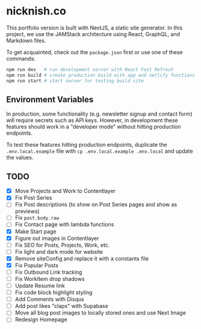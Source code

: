 # nicknish.co

This portfolio version is built with NextJS, a static site generator. In this project, we use the
JAMStack architecture using React, GraphQL, and Markdown files.

To get acquainted, check out the `package.json` first or use one of these commands:

```bash
npm run dev   # run development server with React Fast Refresh
npm run build # create production build with app and netlify functions
npm run start # start server for testing build site
```

## Environment Variables

In production, some functionality (e.g. newsletter signup and contact form) will require secrets
such as API keys. However, in development these features should work in a "developer mode" without
hitting production endpoints.

To test these features hitting production endpoints, duplicate the `.env.local.example` file with
`cp .env.local.example .env.local` and update the values.

## TODO

- [x] Move Projects and Work to Contentlayer
- [x] Fix Post Series
- [ ] Fix Post descriptions (to show on Post Series pages and show as previews)
- [ ] Fix `post.body.raw`
- [ ] Fix Contact page with lambda functions
- [x] Make Start page
- [x] Figure out images in Contentlayer
- [ ] Fix SEO for Posts, Projects, Work, etc.
- [ ] Fix light and dark mode for website
- [x] Remove siteConfig and replace it with a constants file
- [x] Fix Popular Posts
- [ ] Fix Outbound Link tracking
- [ ] Fix WorkItem drop shadows
- [ ] Update Resume link
- [ ] Fix code block highlight styling
- [ ] Add Comments with Disqus
- [ ] Add post likes "claps" with Supabase
- [ ] Move all blog post images to locally stored ones and use Next Image
- [ ] Redesign Homepage
